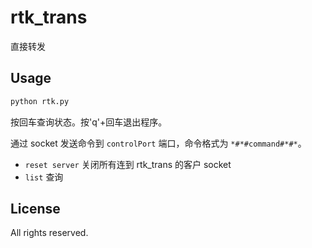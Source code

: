 # rtk_trans
直接转发

## Usage
```bash
python rtk.py
```

按回车查询状态。按'q'+回车退出程序。

通过 socket 发送命令到 `controlPort` 端口，命令格式为 `*#*#command#*#*`。

- `reset server` 关闭所有连到 rtk_trans 的客户 socket
- `list` 查询

## License
All rights reserved.
